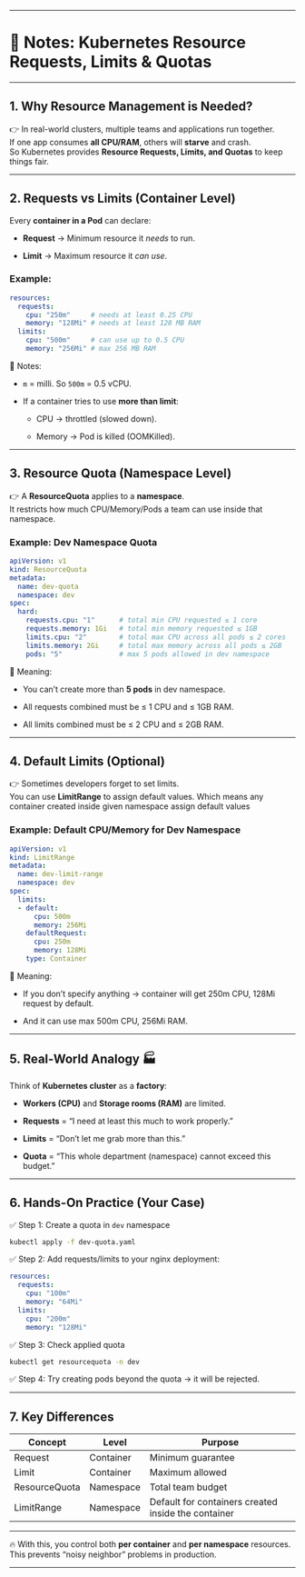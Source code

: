 
---

# 📝 Notes: Kubernetes Resource Requests, Limits & Quotas

---

## 1. Why Resource Management is Needed?

👉 In real-world clusters, multiple teams and applications run together.  
If one app consumes **all CPU/RAM**, others will **starve** and crash.  
So Kubernetes provides **Resource Requests, Limits, and Quotas** to keep things fair.

---

## 2. Requests vs Limits (Container Level)

Every **container in a Pod** can declare:

- **Request** → Minimum resource it _needs_ to run.
    
- **Limit** → Maximum resource it _can use_.
    

### Example:

```yaml
resources:
  requests:
    cpu: "250m"     # needs at least 0.25 CPU
    memory: "128Mi" # needs at least 128 MB RAM
  limits:
    cpu: "500m"     # can use up to 0.5 CPU
    memory: "256Mi" # max 256 MB RAM
```

📌 Notes:

- `m` = milli. So `500m` = 0.5 vCPU.
    
- If a container tries to use **more than limit**:
    
    - CPU → throttled (slowed down).
        
    - Memory → Pod is killed (OOMKilled).
        

---

## 3. Resource Quota (Namespace Level)

👉 A **ResourceQuota** applies to a **namespace**.  
It restricts how much CPU/Memory/Pods a team can use inside that namespace.

### Example: Dev Namespace Quota

```yaml
apiVersion: v1
kind: ResourceQuota
metadata:
  name: dev-quota
  namespace: dev
spec:
  hard:
    requests.cpu: "1"      # total min CPU requested ≤ 1 core
    requests.memory: 1Gi   # total min memory requested ≤ 1GB
    limits.cpu: "2"        # total max CPU across all pods ≤ 2 cores
    limits.memory: 2Gi     # total max memory across all pods ≤ 2GB
    pods: "5"              # max 5 pods allowed in dev namespace
```

📌 Meaning:

- You can’t create more than **5 pods** in dev namespace.
    
- All requests combined must be ≤ 1 CPU and ≤ 1GB RAM.
    
- All limits combined must be ≤ 2 CPU and ≤ 2GB RAM.
    

---

## 4. Default Limits (Optional)

👉 Sometimes developers forget to set limits.  
You can use **LimitRange** to assign default values.
Which means any container created inside given namespace assign default values

### Example: Default CPU/Memory for Dev Namespace

```yaml
apiVersion: v1
kind: LimitRange
metadata:
  name: dev-limit-range
  namespace: dev
spec:
  limits:
  - default:
      cpu: 500m
      memory: 256Mi
    defaultRequest:
      cpu: 250m
      memory: 128Mi
    type: Container
```

📌 Meaning:

- If you don’t specify anything → container will get 250m CPU, 128Mi request by default.
    
- And it can use max 500m CPU, 256Mi RAM.
    

---

## 5. Real-World Analogy 🏭

Think of **Kubernetes cluster** as a **factory**:

- **Workers (CPU)** and **Storage rooms (RAM)** are limited.
    
- **Requests** = “I need at least this much to work properly.”
    
- **Limits** = “Don’t let me grab more than this.”
    
- **Quota** = “This whole department (namespace) cannot exceed this budget.”
    

---

## 6. Hands-On Practice (Your Case)

✅ Step 1: Create a quota in `dev` namespace

```bash
kubectl apply -f dev-quota.yaml
```

✅ Step 2: Add requests/limits to your nginx deployment:

```yaml
resources:
  requests:
    cpu: "100m"
    memory: "64Mi"
  limits:
    cpu: "200m"
    memory: "128Mi"
```

✅ Step 3: Check applied quota

```bash
kubectl get resourcequota -n dev
```

✅ Step 4: Try creating pods beyond the quota → it will be rejected.

---

## 7. Key Differences

| Concept       | Level     | Purpose                                             |
| ------------- | --------- | --------------------------------------------------- |
| Request       | Container | Minimum guarantee                                   |
| Limit         | Container | Maximum allowed                                     |
| ResourceQuota | Namespace | Total team budget                                   |
| LimitRange    | Namespace | Default for containers created inside the container |

---

🔥 With this, you control both **per container** and **per namespace** resources.  
This prevents “noisy neighbor” problems in production.

---